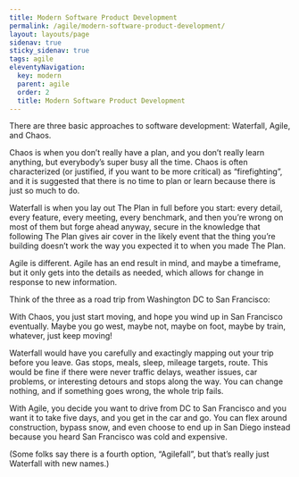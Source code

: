 ```yaml
---
title: Modern Software Product Development
permalink: /agile/modern-software-product-development/
layout: layouts/page
sidenav: true
sticky_sidenav: true
tags: agile
eleventyNavigation: 
  key: modern
  parent: agile
  order: 2
  title: Modern Software Product Development
---
```


There are three basic approaches to software development: Waterfall, Agile, and Chaos.

Chaos is when you don’t really have a plan, and you don’t really learn anything, but everybody’s super busy all the time. Chaos is often characterized (or justified, if you want to be more critical) as “firefighting”, and it is suggested that there is no time to plan or learn because there is just so much to do.  

Waterfall is when you lay out The Plan in full before you start: every detail, every feature, every meeting, every benchmark, and then you’re wrong on most of them but forge ahead anyway, secure in the knowledge that following The Plan gives air cover in the likely event that the thing you’re building doesn’t work the way you expected it to when you made The Plan.

Agile is different. Agile has an end result in mind, and maybe a timeframe, but it only gets into the details as needed, which allows for change in response to new information.

Think of the three as a road trip from Washington DC to San Francisco:

With Chaos, you just start moving, and hope you wind up in San Francisco eventually. Maybe you go west, maybe not, maybe on foot, maybe by train, whatever, just keep moving!

Waterfall would have you carefully and exactingly mapping out your trip before you leave. Gas stops, meals, sleep, mileage targets, route. This would be fine if there were never traffic delays, weather issues, car problems, or interesting detours and stops along the way. You can change nothing, and if something goes wrong, the whole trip fails.

With Agile, you decide you want to drive from DC to San Francisco and you want it to take five days, and you get in the car and go. You can flex around construction, bypass snow, and even choose to end up in San Diego instead because you heard San Francisco was cold and expensive.

(Some folks say there is a fourth option, “Agilefall”, but that’s really just Waterfall with new names.)
